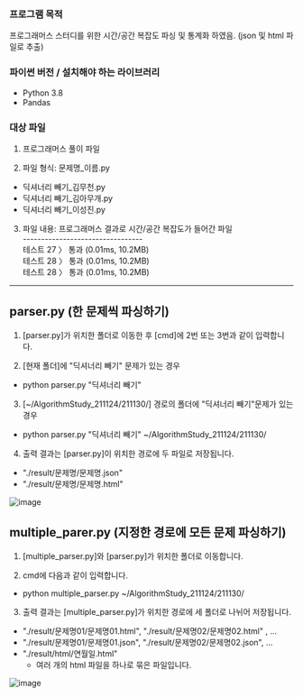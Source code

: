 ### 프로그램 목적

프로그래머스 스터디를 위한 시간/공간 복잡도 파싱 및 통계화 하였음. (json 및 html 파일로 추출)

### 파이썬 버전 / 설치해야 하는 라이브러리

- Python 3.8
- Pandas

### 대상 파일

1. 프로그래머스 풀이 파일

2. 파일 형식: 문제명_이름.py 
- 딕셔너리 빼기_김무천.py
- 딕셔너리 빼기_김아무개.py
- 딕셔너리 빼기_이성진.py

3. 파일 내용: 프로그래머스 결과로 시간/공간 복잡도가 들어간 파일<br>
--------------------------------- <br>
테스트 27 〉	통과 (0.01ms, 10.2MB) <br> 
테스트 28 〉	통과 (0.01ms, 10.2MB) <br> 
테스트 28 〉	통과 (0.01ms, 10.2MB) <br>
--------------------------------- 


## parser.py (한 문제씩 파싱하기)
1. [parser.py]가 위치한 폴더로 이동한 후 [cmd]에 2번 또는 3번과 같이 입력합니다.

2. [현재 폴더]에 "딕셔너리 빼기" 문제가 있는 경우
- python parser.py "딕셔너리 빼기"

3. [~/AlgorithmStudy_211124/211130/] 경로의 폴더에 "딕셔너리 빼기"문제가 있는 경우
- python parser.py "딕셔너리 빼기" ~/AlgorithmStudy_211124/211130/

4. 출력 결과는 [parser.py]이 위치한 경로에 두 파일로 저장됩니다.
- "./result/문제명/문제명.json"
- "./result/문제명/문제명.html"

![image](https://user-images.githubusercontent.com/42059680/143489072-f463cb75-be74-4d7e-b198-4b8e73627145.png)


## multiple_parer.py (지정한 경로에 모든 문제 파싱하기)

1. [multiple_parser.py]와 [parser.py]가 위치한 폴더로 이동합니다.

2. cmd에 다음과 같이 입력합니다.
- python multiple_parser.py ~/AlgorithmStudy_211124/211130/

3. 출력 결과는 [multiple_parser.py]가 위치한 경로에 세 폴더로 나뉘어 저장됩니다.
- "./result/문제명01/문제명01.html", "./result/문제명02/문제명02.html" , ...
- "./result/문제명01/문제명01.json", "./result/문제명02/문제명02.json", ...
- "./result/html/연월일.html"
    - 여러 개의 html 파일을 하나로 묶은 파일입니다. 

![image](https://user-images.githubusercontent.com/42059680/143489429-37f591cf-6740-4e5a-ac4d-007f1eeba9b0.png)
